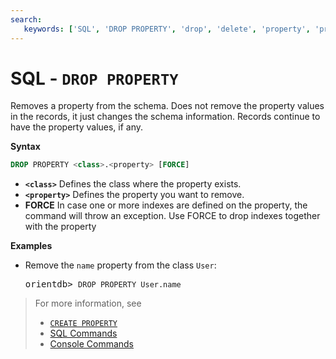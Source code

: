 ```yaml
---
search:
   keywords: ['SQL', 'DROP PROPERTY', 'drop', 'delete', 'property', 'properties']
---
```


# SQL - `DROP PROPERTY`

Removes a property from the schema.  Does not remove the property values in the records, it just changes the schema information.  Records continue to have the property values, if any.

**Syntax**

```sql
DROP PROPERTY <class>.<property> [FORCE]
```

- **`<class>`** Defines the class where the property exists.
- **`<property>`** Defines the property you want to remove.
- **FORCE** In case one or more indexes are defined on the property, the command will throw an exception. Use FORCE to drop indexes together with the property

**Examples**

- Remove the `name` property from the class `User`:

  <pre>
  orientdb> <code class="lang-sql userinput">DROP PROPERTY User.name</code>
  </pre>


>For more information, see
>- [`CREATE PROPERTY`](SQL-Create-Property.md)
>- [SQL Commands](SQL.md)
>- [Console Commands](console/Console-Commands.md)
